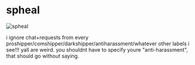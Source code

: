 # spheal
![spheal](https://github.com/user-attachments/assets/16527c68-4a5a-4284-a06c-68d2f031136d)
<p> i ignore chat+requests from every proshipper/comshipper/darkshipper/antiharassment/whatever other labels i see!!! yall are weird. you shouldnt have to specify youre "anti-harassment", that should go without saying. </p>
